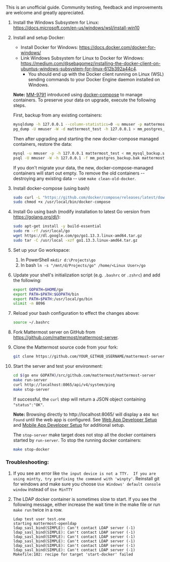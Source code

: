 This is an unofficial guide. Community testing, feedback and improvements are welcome and greatly appreciated.

1. Install the Windows Subsystem for Linux: https://docs.microsoft.com/en-us/windows/wsl/install-win10

2. Install and setup Docker:

    * Install Docker for Windows: https://docs.docker.com/docker-for-windows/
    * Link Windows Subsystem for Linux to Docker for Windows: https://medium.com/@sebagomez/installing-the-docker-client-on-ubuntus-windows-subsystem-for-linux-612b392a44c4.
        * You should end up with the Docker client running on Linux (WSL) sending commands to your Docker Engine daemon installed on Windows.

    **Note:** [MM-9791](https://github.com/mattermost/mattermost-server/pull/10872) introduced using [docker-compose](https://docs.docker.com/compose/) to manage containers. To preserve your data on upgrade, execute the following steps.

    First, backup from any existing containers:
    ```sh
    mysqldump -h 127.0.0.1 --column-statistics=0 -u mmuser -p mattermost_test > mm_mysql_backup.sql
    pg_dump -U mmuser -W -d mattermost_test -h 127.0.0.1 > mm_postgres_backup.bak
    ```
    Then after upgrading and starting the new docker-compose managed containers, restore the data:
    ```sh
    mysql -u mmuser -p -h 127.0.0.1 mattermost_test < mm_mysql_backup.sql
    psql -U mmuser -W -h 127.0.0.1 -f mm_postgres_backup.bak mattermost_test
    ```
    If you don't migrate your data, the new, docker-compose-managed containers will start out empty. To remove the old containers -- destroying any existing data -- use `make clean-old-docker`.

3. Install docker-compose (using bash)

    ```sh
    sudo curl -L "https://github.com/docker/compose/releases/latest/download/docker-compose-$(uname -s)-$(uname -m)" -o /usr/local/bin/docker-compose
    sudo chmod +x /usr/local/bin/docker-compose
    ```

3. Install Go using bash (modify installation to latest Go version from https://golang.org/dl/):

    ```sh
    sudo apt-get install -y build-essential
    sudo rm -rf /usr/local/go
    wget https://dl.google.com/go/go1.13.3.linux-amd64.tar.gz
    sudo tar -C /usr/local -xzf go1.13.3.linux-amd64.tar.gz
    ```

5. Set up your Go workspace:
    1. In PowerShell ``mkdir d:\Projects\go``
    2. In bash ``ln -s "/mnt/d/Projects/go" /home/<Linux User>/go``

6. Update your shell's initialization script (e.g. `.bashrc` or `.zshrc`) and add the following:

    ```sh
    export GOPATH=$HOME/go
    export PATH=$PATH:$GOPATH/bin
    export PATH=$PATH:/usr/local/go/bin
    ulimit -n 8096
    ```

7. Reload your bash configuration to effect the changes above:

    ```sh
    source ~/.bashrc
    ```

8. Fork Mattermost server on GitHub from https://github.com/mattermost/mattermost-server.

9. Clone the Mattermost source code from your fork:

    ```sh
    git clone https://github.com/YOUR_GITHUB_USERNAME/mattermost-server.git $(go env GOPATH)/src/github.com/mattermost/mattermost-server
    ```

10. Start the server and test your environment:

    ```sh
    cd $(go env GOPATH)/src/github.com/mattermost/mattermost-server
    make run-server
    curl http://localhost:8065/api/v4/system/ping
    make stop-server
    ```

    If successful, the `curl` step will return a JSON object containing `"status":"OK"`.

    **Note:** Browsing directly to http://localhost:8065/ will display a `404 Not Found` until the web app is configured. See [Web App Developer Setup](https://developers.mattermost.com/contribute/webapp/developer-setup/) and [Mobile App Developer Setup](https://developers.mattermost.com/contribute/mobile/developer-setup/) for additional setup.

    The `stop-server` make target does not stop all the docker containers started by `run-server`. To stop the running docker containers:

    ```sh
    make stop-docker
    ```

### Troubleshooting:
1. If you see an error like `the input device is not a TTY.  If you are using mintty, try prefixing the command with 'winpty'`.  Reinstall git for windows and make sure you choose `Use Windows' default console window` instead of `Use MinTTY`
2. The LDAP docker container is sometimes slow to start. If you see the following message, either increase the wait time in the make file or run `make run` twice in a row.

    ```
    Ldap test user test.one
    starting mattermost-openldap
    ldap_sasl_bind(SIMPLE): Can't contact LDAP server (-1)
    ldap_sasl_bind(SIMPLE): Can't contact LDAP server (-1)
    ldap_sasl_bind(SIMPLE): Can't contact LDAP server (-1)
    ldap_sasl_bind(SIMPLE): Can't contact LDAP server (-1)
    ldap_sasl_bind(SIMPLE): Can't contact LDAP server (-1)
    ldap_sasl_bind(SIMPLE): Can't contact LDAP server (-1)
    Makefile:102: recipe for target 'start-docker' failed
    ```
